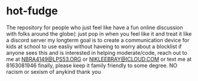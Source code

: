 # hot-fudge
The repository for people who just feel like have a fun online discussion with folks around the globe(:
just pop in when you feel like it and treat it like a discord server
my longterm goal is to create a communication device for kids at school to use easliy without haveing to worry about a blocklist 
if anyone sees this and is interested in helping moderate/code, reach out to me at NBRA4149@LPS53.ORG or NIKLEEBRAY@ICLOUD.COM or text me at 8163081946
finally, please keep it family friendly to some degree. NO racism or sexism of anykind 
thank you 
